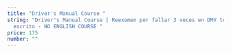 ```yaml
---
title: "Driver's Manual Course "
string: "Driver's Manual Course | Reexamen por fallar 3 veces en DMV test
  escrito - NO ENGLISH COURSE "
price: 175
number: ""
---
```


